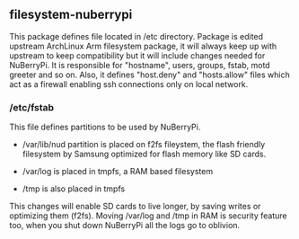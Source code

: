 ## filesystem-nuberrypi


This package defines file located in /etc directory. 
Package is edited upstream ArchLinux Arm filesystem package, it will always keep up with upstream to keep compatibility 
but it will include changes needed for NuBerryPi.
It is responsible for "hostname", users, groups, fstab, motd greeter and so on.
Also, it defines "host.deny" and "hosts.allow" files which act as a firewall enabling ssh connections only on local network.

### /etc/fstab

This file defines partitions to be used by NuBerryPi.

* /var/lib/nud partition is placed on f2fs fileystem, the flash friendly filesystem by Samsung optimized for flash memory like SD cards.

* /var/log is placed in tmpfs, a RAM based filesystem

* /tmp is also placed in tmpfs

This changes will enable SD cards to live longer, by saving writes or optimizing them (f2fs).
Moving /var/log and /tmp in RAM is security feature too, when you shut down NuBerryPi all the logs go to oblivion.
